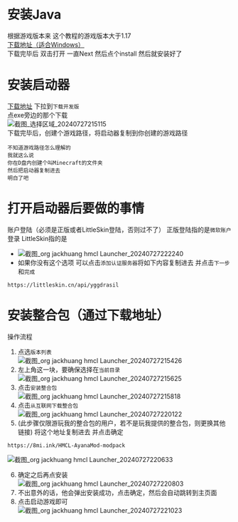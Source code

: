# 安装Java
根据游戏版本来 这个教程的游戏版本大于1.17<br>
[下载地址（适合Windows）](https://alist.8mi.tech/d/guest/Minecraft%E8%B5%84%E6%BA%90%E5%88%86%E4%BA%AB/Java/bellsoft-jre17.0.11%2B10-windows-amd64-full.msi)<br>
下载完毕后 双击打开 一直Next 然后点个install 然后就安装好了

# 安装启动器
[下载地址](https://hmcl.huangyuhui.net/download/)
下拉到`下载开发版`<br>
点exe旁边的那个下载<br>
![截图_选择区域_20240727215115](https://github.com/user-attachments/assets/622293d7-e0a6-41fb-8d96-820d89ad6991)
<br>
下载完毕后，创建个游戏路径，将启动器复制到你创建的游戏路径
```
不知道游戏路径怎么理解的
我就这么说
你在D盘内创建个叫Minecraft的文件夹
然后把启动器复制进去
明白了吧
```
# 打开启动器后要做的事情
账户登陆（必须是正版或者LittleSkin登陆，否则过不了）
正版登陆指的是`微软账户`登录
LittleSkin指的是
- ![截图_org jackhuang hmcl Launcher_20240727222240](https://github.com/user-attachments/assets/6497535f-28a2-474b-8d22-2980c1441374)
- 如果你没有这个选项 可以点击`添加认证服务器`将如下内容复制进去 并点击`下一步`和`完成`
```
https://littleskin.cn/api/yggdrasil
```
# 安装整合包（通过下载地址）
操作流程
1. 点选`版本列表`<br>![截图_org jackhuang hmcl Launcher_20240727215426](https://github.com/user-attachments/assets/6d25cd36-e639-45e9-b767-e898758093b0)
2. 左上角这一块，要确保选择在`当前目录`<br>![截图_org jackhuang hmcl Launcher_20240727215625](https://github.com/user-attachments/assets/5bd9898c-d2fb-4cd6-a636-a67fbc981137)
3. 点击`安装整合包`<br>![截图_org jackhuang hmcl Launcher_20240727215818](https://github.com/user-attachments/assets/08ef8bb7-0df0-41f0-9230-f0920c5266eb)
4. 点击`从互联网下载整合包`![截图_org jackhuang hmcl Launcher_20240727220122](https://github.com/user-attachments/assets/f4039df7-f177-4308-ac9f-f839bf0bfef3)
5. (此步骤仅限游玩我的整合包的用户，若不是玩我提供的整合包，则更换其他链接) 将这个地址复制进去 并点击确定
```
https://8mi.ink/HMCL-AyanaMod-modpack
```
![截图_org jackhuang hmcl Launcher_20240727220633](https://github.com/user-attachments/assets/632054e3-8382-4dbf-8261-c591ed0baa4c)

6. 确定之后再点安装<br>![截图_org jackhuang hmcl Launcher_20240727220803](https://github.com/user-attachments/assets/6ffd9eae-04d7-4b11-b952-9f493f799744)
7. 不出意外的话，他会弹出安装成功，点击确定，然后会自动跳转到主页面
8. 点击启动游戏即可<br>![截图_org jackhuang hmcl Launcher_20240727221023](https://github.com/user-attachments/assets/93362aaa-1c51-4edc-81a2-2b391b8ed50e)
